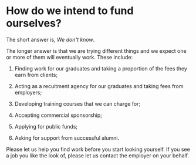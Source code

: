 # How do we intend to fund ourselves?

The short answer is, *We don't know*.

The longer answer is that we are trying different things and we expect one or more of them will eventually work. These include:

1. Finding work for our graduates and taking a proportion of the fees they earn from clients;

1. Acting as a recuitment agency for our graduates and taking fees from employers;

1. Developing training courses that we can charge for;

1. Accepting commercial sponsorship;

1. Applying for public funds;

1. Asking for support from successful alumni.


Please let us help you find work before you start looking yourself. If you see a job you like the look of, please let us contact the employer on your behalf.

